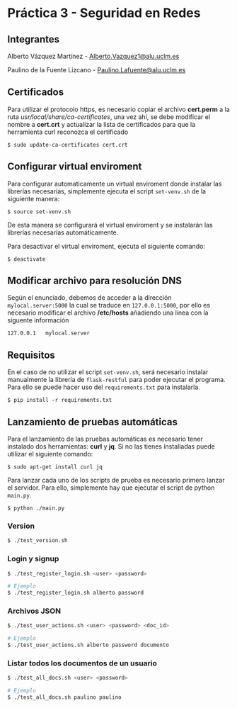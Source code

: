 # Práctica 3 - Seguridad en Redes

## Integrantes
Alberto Vázquez Martínez - Alberto.Vazquez1@alu.uclm.es

Paulino de la Fuente Lizcano - Paulino.Lafuente@alu.uclm.es

## Certificados

Para utilizar el protocolo https, es necesario copiar el archivo **cert.perm** a la ruta *usr/local/share/ca-certificates*, una vez ahí, se debe modificar el nombre a **cert.crt** y actualizar la lista de certificados para que la herramienta curl reconozca el certificado 

```
$ sudo update-ca-certificates cert.crt
```

## Configurar virtual enviroment
Para configurar automaticamente un virtual enviroment donde instalar las librerías necesarias, simplemente ejecuta el script `set-venv.sh` de la siguiente manera:

```
$ source set-venv.sh
```
De esta manera se configurará el virtual enviroment y se instalarán las librerías necesarias automáticamente.

Para desactivar el virtual enviroment, ejecuta el siguiente comando:

```
$ deactivate
```

## Modificar archivo para resolución DNS

Según el enunciado, debemos de acceder a la dirección `mylocal.server:5000` la cual se traduce en `127.0.0.1:5000`, por ello es necesario modificar el archivo **/etc/hosts** añadiendo una linea con la siguente información

```
127.0.0.1   mylocal.server
```

## Requisitos
En el caso de no utilizar el script `set-venv.sh`, será necesario instalar manualmente la librería de `flask-restful` para poder ejecutar el programa. Para ello se puede hacer uso del `requirements.txt` para instalarla.

```
$ pip install -r requirements.txt
```

## Lanzamiento de pruebas automáticas

Para el lanzamiento de las pruebas automáticas es necesario tener instalado dos herramientas: **curl** y **jq**. Si no las tienes installadas puede utilizar el siguiente comando:

```
$ sudo apt-get install curl jq
```

Para lanzar cada uno de los scripts de prueba es necesario primero lanzar el servidor. Para ello, simplemente hay que ejecutar el script de python `main.py`.

```
$ python ./main.py
```

### Version
```bash
$ ./test_version.sh
```
### Login y signup
```bash
$ ./test_register_login.sh <user> <password>

# Ejemplo
$ ./test_register_login.sh alberto password
```

### Archivos JSON
```bash
$ ./test_user_actions.sh <user> <password> <doc_id>

# Ejemplo
$ ./test_user_actions.sh alberto password documento
```

### Listar todos los documentos de un usuario
```bash
$ ./test_all_docs.sh <user> <password>

# Ejemplo
$ ./test_all_docs.sh paulino paulino
```
<!-- Por si te da la neura de nuevo, por aqui dejo esto de los jwt en python xd
https://realpython.com/token-based-authentication-with-flask/#database-setup -->

